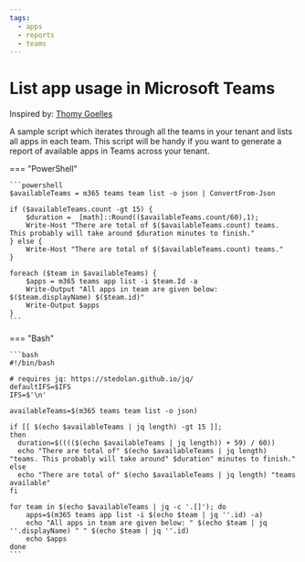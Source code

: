 ```yaml
---
tags:
  - apps
  - reports
  - teams
---
```


# List app usage in Microsoft Teams

Inspired by: [Thomy Goelles](https://thomy.tech/list-teams-app-usage/)

A sample script which iterates through all the teams in your tenant and lists all apps in each team. This script will be handy if you want to generate a report of available apps in Teams across your tenant.

=== "PowerShell"

    ```powershell
    $availableTeams = m365 teams team list -o json | ConvertFrom-Json

    if ($availableTeams.count -gt 15) {
        $duration =  [math]::Round(($availableTeams.count/60),1);
        Write-Host "There are total of $($availableTeams.count) teams. This probably will take around $duration minutes to finish."
    } else {
        Write-Host "There are total of $($availableTeams.count) teams."
    }

    foreach ($team in $availableTeams) {
        $apps = m365 teams app list -i $team.Id -a    
        Write-Output "All apps in team are given below: $($team.displayName) $($team.id)"
        Write-Output $apps
    }
    ```

=== "Bash"

    ```bash
    #!/bin/bash

    # requires jq: https://stedolan.github.io/jq/
    defaultIFS=$IFS
    IFS=$'\n'

    availableTeams=$(m365 teams team list -o json)

    if [[ $(echo $availableTeams | jq length) -gt 15 ]]; 
    then
      duration=$(((($(echo $availableTeams | jq length)) + 59) / 60))
      echo "There are total of" $(echo $availableTeams | jq length) "teams. This probably will take around" $duration" minutes to finish."
    else
      echo "There are total of" $(echo $availableTeams | jq length) "teams available"
    fi

    for team in $(echo $availableTeams | jq -c '.[]'); do
        apps=$(m365 teams app list -i $(echo $team | jq ''.id) -a)
        echo "All apps in team are given below: " $(echo $team | jq ''.displayName) " " $(echo $team | jq ''.id)
        echo $apps
    done
    ```
